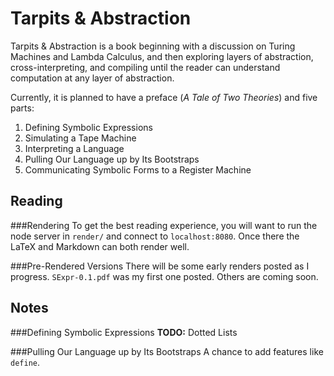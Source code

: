 Tarpits & Abstraction
=====================
Tarpits & Abstraction is a book beginning with a discussion on Turing Machines and Lambda Calculus, and then exploring layers of abstraction, cross-interpreting, and compiling until the reader can understand computation at any layer of abstraction.

Currently, it is planned to have a preface (*A Tale of Two Theories*) and five parts:

1. Defining Symbolic Expressions
2. Simulating a Tape Machine
3. Interpreting a Language
4. Pulling Our Language up by Its Bootstraps
5. Communicating Symbolic Forms to a Register Machine

Reading
-------
###Rendering
To get the best reading experience, you will want to run the node server in `render/` and connect to `localhost:8080`. Once there the LaTeX and Markdown can both render well.

###Pre-Rendered Versions
There will be some early renders posted as I progress. `SExpr-0.1.pdf` was my first one posted. Others are coming soon.

Notes
-----
###Defining Symbolic Expressions
__TODO:__ Dotted Lists

###Pulling Our Language up by Its Bootstraps
A chance to add features like `define`.